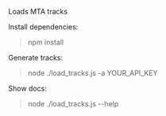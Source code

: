Loads MTA tracks

Install dependencies:

> npm install


Generate tracks:

> node ./load_tracks.js -a YOUR_API_KEY


Show docs:

> node ./load_tracks.js --help
